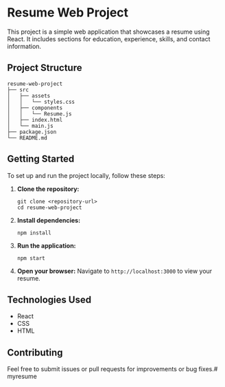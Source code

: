 # Resume Web Project

This project is a simple web application that showcases a resume using React. It includes sections for education, experience, skills, and contact information.

## Project Structure

```
resume-web-project
├── src
│   ├── assets
│   │   └── styles.css
│   ├── components
│   │   └── Resume.js
│   ├── index.html
│   └── main.js
├── package.json
└── README.md
```

## Getting Started

To set up and run the project locally, follow these steps:

1. **Clone the repository:**
   ```
   git clone <repository-url>
   cd resume-web-project
   ```

2. **Install dependencies:**
   ```
   npm install
   ```

3. **Run the application:**
   ```
   npm start
   ```

4. **Open your browser:**
   Navigate to `http://localhost:3000` to view your resume.

## Technologies Used

- React
- CSS
- HTML

## Contributing

Feel free to submit issues or pull requests for improvements or bug fixes.# myresume
